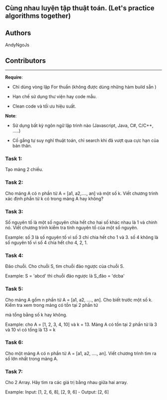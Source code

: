 ## Cùng nhau luyện tập thuật toán. (Let's practice algorithms together)

## Authors

AndyNgoJs

## Contributors


---

**Require**: 

-   Chỉ dùng vòng lặp For thuần (không được dùng những hàm build sẵn )

-   Hạn chế sử dụng thư viện hay code mẫu.

-   Clean code và tối ưu hiệu suất.

**Note**: 

-   Sử dụng bất kỳ ngôn ngữ lập trình nào (Javascript, Java, C#, C/C++, .....)

-   Cố gắng tự suy nghĩ thuật toán, chỉ search khi đã vượt qua cực hạn của bản thân.

### Task 1: 

Tạo mảng 2 chiều.

### Task 2: 
    
Cho mảng A có n phần tử A = [a1, a2,...., an] và một số k. Viết chương trình xác định phần tử k có trong mảng A hay không? 

### Task 3: 

Số nguyên tố là một số nguyên chia hết cho hai số khác nhau là 1 và chính nó. Viết chương trình kiểm tra tính nguyên tố của một số nguyên.

Example: số 3 là số nguyên tố vì số 3 chỉ chia hết cho 1 và 3. số 4 không là số nguyên tố vì số 4 chia hết cho 4, 2, 1.

### Task 4: 

Đảo chuỗi. Cho chuỗi S, tìm chuỗi đảo ngược của chuỗi S.

Example: S = 'abcd' thì chuỗi đảo ngược là S_đảo = 'dcba'

### Task 5: 

Cho mảng A gồm n phần tử A = [a1, a2, ...., an]. Cho biết trước một số k. Kiểm tra xem trong mảng có tồn tại 2 phần tử 

mà tổng bằng số k hay không.

Example: cho A = [1, 2, 3, 4, 10] và k = 13. Mảng A có tồn tại 2 phần tử là 3 và 10 vì có tổng là 13 = k

### Task 6: 

Cho một mảng A có n phần tử A = [a1, a2, ...., an]. Viết chương trình tìm ra số lớn nhất trong mảng A.

### Task 7:

Cho 2 Array. Hãy tìm ra các giá trị bằng nhau giữa hai array.

Example: Input: [1, 2, 6, 8], [2, 9, 6] - Output: [2, 6]

